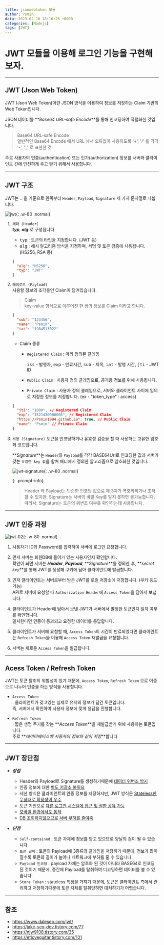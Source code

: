 ```yaml
---
title: jsonwebtoken 모듈
author: Psmin
data: 2023-02-10 18:10:26 +0900
categories: [Nodejs]
tags: [JWT]
---
```


# JWT 모듈을 이용해 로그인 기능을 구현해보자.

---

## JWT (Json Web Token)

JWT (Json Web Token)이란 JSON 방식을 이용하여 정보를 저장하는 Claim 기반의 Web Token입니다.

JSON 데이터를 **_Base64 URL-safe Encode_**를 통해 인코딩하여 직렬화한 것입니다.

> Base64 URL-safe Encode  
> 일반적인 Base64 Encode 에서 URL 에서 오류없이 사용하도록 '+', '/' 를 각각 '-', '\_' 로 표현한 것

주로 사용자의 인증(authentication) 또는 인가(authorization) 정보를 서버와 클라이언트 간에 안전하게 주고 받기 위해서 사용합니다.

---

## JWT 구조

JWT는 <kbd>.</kbd> 을 기준으로 왼쪽부터 `Header`, `Payload`, `Signature` 세 가지 문자열로 나뉩니다.

![jwt](/assets/img/jwt-01.png){: .w-80 .normal}

1. `헤더 (Header)`  
   **_typ_**, **_alg_** 로 구성됩니다.

   - <kbd>typ</kbd> : 토큰의 타입을 지정합니다. (JWT 등)
   - <kbd>alg</kbd> : 해시 알고리즘 방식을 지정하며, 서명 및 토큰 검증에 사용됩니다. (HS256, RSA 등)

   ```json
   {
     "alg": "HS256",
     "typ": "JWT"
   }
   ```

2. `페이로드 (Payload)`  
   사용할 정보의 조각들인 Claim이 담겨있습니다.

   > Claim  
   > key-value 형식으로 이루어진 한 쌍의 정보를 Claim 이라고 합니다.

   ```json
   {
     "sub": "123456",
     "name": "Psmin",
     "iat": "1984513022"
   }
   ```

   - Claim 종류

     - `Registered Claim` : 미리 정의된 클레임

       <kbd>iss</kbd> - 발행자, <kbd>exp</kbd> - 만료시간, <kbd>sub</kbd> - 제목, <kbd>iat</kbd> - 발행 시간, <kbd>jti</kbd> - JWT ID

     - `Public Claim` : 사용자 정의 클레임으로, 공개용 정보를 위해 사용됩니다.

     - `Private Claim` : 사용자 정의 클레임으로, 서버와 클라이언트 사이에 임의로 지정한 정보를 저장합니다. (ex - "token_type" : access)

   ```json
   {
     "jti": "1000", // Registered Claim
     "exp": "1521430000000", // Registered Claim
     "https://Psmin1994.github.io": true, // Public Claim
     "name": "Psmin" // Private Claim
   }
   ```

3. `서명 (Signature)`
   토큰을 인코딩하거나 유효성 검증을 할 때 사용하는 고유한 암호화 코드입니다.

   **_Signature_**는 `Header`와 `Payload`를 각각 BASE64Url로 인코딩한 값과 서버가 갖는 `유일한 key 값`을 합쳐 헤더에서 정의한 알고리즘으로 암호화한 것입니다.

   ![jwt-signature](/assets/img/jwt-signature.png){: .w-80 .normal}

   {: .prompt-info}

   > Header 와 Payload는 단순한 인코딩 값으로 제 3자가 복호화하거나 조작할 수 있지만, Signature는 서버의 비밀 Key를 알지 못하면 불가능합니다.  
   > 따라서, Signature는 토큰의 위변조 여부를 확인하는데 사용합니다.

---

## JWT 인증 과정

![jwt-02](/assets/img/jwt-02.png){: .w-80 .normal}

1. 사용자가 ID와 Password를 입력하여 서버에 로그인 요청합니다.

2. 먼저 서버는 회원DB에 들어가 있는 사용자인지 확인합니다.  
   확인이 되면 서버는 **_Header_**, **_Payload_**, **_Signature_**를 정의한 후, **_secret key_**를 통해 JWT를 생성해 쿠키에 담아 클라이언트에 발급합니다.

3. 먼저 클라이언트는 서버로부터 받은 JWT를 로컬 저장소에 저장합니다. (쿠키 등도 가능)  
   API로 서버에 요청할 때 `Authorization Header`에 `Access Token`을 담아서 보냅니다.

4. 클라이언트가 Header에 담아서 보낸 JWT가 서버에서 발행한 토큰인지 일치 여부를 확인합니다.  
   일치한다면 인증이 통과되고 요청한 데이터를 응답합니다.

5. 클라이언트가 서버에 요청할 때, `Access Token`의 시간이 만료되었다면 클라이언트는 `Refresh Token`을 이용해 `Access Token` 재발급을 요청합니다.

6. 서버는 새로운 `Access Token`을 발급합니다.

---

## Acess Token / Refresh Token

JWT는 토큰 탈취의 위험성이 있기 때문에, `Access Token`, `Refresh Token` 으로 이중으로 나누어 인증을 하는 방식을 사용합니다.

- `Access Token`  
  : 클라이언트가 갖고있는 실제로 유저의 정보가 담긴 토큰입니다.  
  즉, 서버에서 확인하여 사용자 정보에 맞게 응답을 진행합니다.

- `Refresh Token`  
  : 짧은 생명 주기를 갖는 **_Access Token_**을 재발급받기 위해 사용하는 토큰입니다.  
  주로 **_데이터베이스에 사용자의 정보와 같이 저장_**합니다.

---

## JWT 장단점

- **_장점_**

  - Header와 Payload로 Signature를 생성하기때문에 <u>데이터 위변조 방지</u>
  - 인증 정보에 대한 <u>별도 저장소 불필요</u>
  - 세션 방식은 클라이언트의 인증 정보를 저장하지만, JWT 방식은 <u>Stateless한 무상태로 확장성이 우수</u>
  - 토큰 기반으로 <u>다른 로그인 시스템에 접근 및 권한 공유 가능</u>
  - <u>모바일 환경에서도 동작</u>
  - <u>DB 조회하지않으므로 서버 부하를 줄여줌</u>

- **_단점_**
  - `Self-contained` : 토큰 자체에 정보를 담고 있으므로 양날의 검이 될 수 있습니다.
  - `토큰 길이` : 토큰의 Payload에 3종류의 클레임을 저장하기 때문에, 정보가 많아질수록 토큰의 길이가 늘어나 네트워크에 부하를 줄 수 있습니다.
  - `Payload 인코딩` : payload 자체는 암호화 된 것이 아니라 BASE64로 인코딩 된 것이기 때문에, 중간에 Payload를 탈취하여 디코딩하면 데이터를 볼 수 있습니다.
  - `Store Token` : stateless 특징을 가지기 때문에, 토큰은 클라이언트 측에서 관리하고 저장하기때문에 토큰 자체를 탈취당하면 대처하기가 어렵습니다.

---

## 참조

- <https://www.daleseo.com/jwt/>
- <https://jake-seo-dev.tistory.com/77>
- <https://njw9108.tistory.com/35>
- <https://etloveguitar.tistory.com/101>

